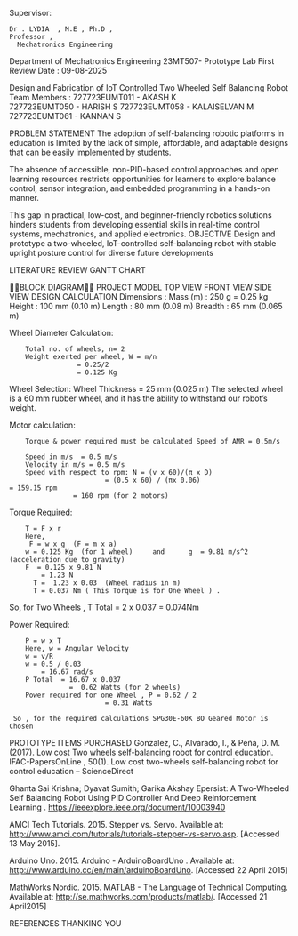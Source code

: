 Supervisor:	

	Dr . LYDIA  , M.E , Ph.D , 
	Professor ,
	  Mechatronics Engineering         

Department of Mechatronics Engineering
23MT507- Prototype Lab
First Review
Date : 09-08-2025





Design and Fabrication of IoT Controlled Two Wheeled Self Balancing Robot 
Team Members :
	727723EUMT011 - AKASH K 	
	727723EUMT050 - HARISH S
	727723EUMT058 - KALAISELVAN M
	727723EUMT061 - KANNAN S	

                                                  
                                                            

PROBLEM STATEMENT
 The adoption of self-balancing robotic platforms in education is limited by the lack of simple, affordable, and adaptable designs that can be easily implemented by students.

 The absence of accessible, non-PID-based control approaches and open learning resources restricts opportunities for learners to explore balance control, sensor integration, and embedded programming in a hands-on manner.

 This gap in practical, low-cost, and beginner-friendly robotics solutions hinders students from developing essential skills in real-time control systems, mechatronics, and applied electronics.
OBJECTIVE
 Design and prototype a two-wheeled, IoT-controlled self-balancing robot with stable upright posture control for diverse future developments

LITERATURE REVIEW
GANTT CHART





BLOCK DIAGRAM
PROJECT MODEL
TOP VIEW
FRONT VIEW
SIDE VIEW
DESIGN CALCULATION
Dimensions :
		Mass (m) : 250 g = 0.25 kg
	Height     : 100 mm (0.10 m)
  		Length    : 80 mm (0.08 m)
Breadth   : 65 mm (0.065 m)

Wheel Diameter Calculation: 

		Total no. of wheels, n= 2
		Weight exerted per wheel, W = m/n
					 = 0.25/2 
					 = 0.125 Kg
Wheel Selection: 
		 Wheel Thickness = 25 mm (0.025 m)
		 The selected wheel is a 60 mm rubber wheel,  and it has the ability to withstand our robot’s weight.

Motor calculation: 

		Torque & power required must be calculated Speed of AMR = 0.5m/s

		Speed in m/s  = 0.5 m/s
		Velocity in m/s = 0.5 m/s
 		Speed with respect to rpm: N = (v x 60)/(π x D) 
			        		= (0.5 x 60) / (πx 0.06) 							= 159.15 rpm			
					= 160 rpm (for 2 motors)
Torque Required:

		T = F x r 
		Here,
		 F = w x g  (F = m x a) 
		w = 0.125 Kg  (for 1 wheel) 	and      g  = 9.81 m/s^2  (acceleration due to gravity) 
		F  = 0.125 x 9.81 N 
		    = 1.23 N 
		  T =  1.23 x 0.03  (Wheel radius in m) 
		  T = 0.037 Nm ( This Torque is for One Wheel ) . 
So, for Two Wheels , T Total = 2 x 0.037 = 0.074Nm

Power Required:


		P = w x T 
		Here, w = Angular Velocity 
		w = v/R 
		w = 0.5 / 0.03 
		    = 16.67 rad/s 
		P Total  = 16.67 x 0.037 
		           =  0.62 Watts (for 2 wheels) 
		Power required for one Wheel , P = 0.62 / 2
					        = 0.31 Watts

	 So , for the required calculations SPG30E-60K BO Geared Motor is Chosen
PROTOTYPE ITEMS PURCHASED
Gonzalez, C., Alvarado, I., & Peña, D. M. (2017). Low cost Two wheels self-balancing robot for control education. IFAC-PapersOnLine , 50(1). Low cost two-wheels self-balancing robot for control education – ScienceDirect

Ghanta Sai Krishna; Dyavat Sumith; Garika Akshay Epersist: A Two-Wheeled Self Balancing Robot Using PID Controller And Deep Reinforcement Learning . https://ieeexplore.ieee.org/document/10003940

AMCI Tech Tutorials. 2015. Stepper vs. Servo. Available at: http://www.amci.com/tutorials/tutorials-stepper-vs-servo.asp. [Accessed 13 May 2015].

Arduino Uno. 2015. Arduino - ArduinoBoardUno . Available at: http://www.arduino.cc/en/main/arduinoBoardUno. [Accessed 22 April 2015]

MathWorks Nordic. 2015. MATLAB - The Language of Technical Computing. Available at: http://se.mathworks.com/products/matlab/. [Accessed 21 April2015]




REFERENCES
THANKING YOU